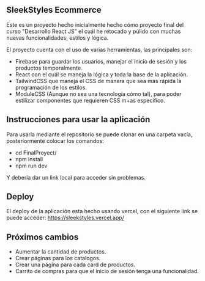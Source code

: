 ## SleekStyles Ecommerce

 Este es un proyecto hecho inicialmente hecho cómo proyecto final del curso "Desarrollo React JS" el cuál he retocado y púlido con muchas nuevas funcionalidades, estilos y lógica.

 El proyecto cuenta con el uso de varias herramientas, las principales son: 
 - Firebase para guardar los usuarios, manejar el inicio de sesión y los productos temporalmente.
 - React con el cuál se maneja la lógica y toda la base de la aplicación.
 - TailwindCSS que maneja el CSS de manera que sea más rápida la programación de los estilos.
 - ModuleCSS (Aunque no sea una tecnología cómo tal), para poder estilizar componentes que requieren CSS m+as especifico.

## Instrucciones para usar la aplicación

Para usarla mediante el repositorio se puede clonar en una carpeta vacía, posteriormente colocar los comandos:
- cd FinalProyect/
- npm install
- npm run dev

Y debería dar un link local para acceder sin problemas.

## Deploy

El deploy de la aplicación esta hecho usando vercel, con el siguiente link se puede acceder:
https://sleekstyles.vercel.app/

## Próximos cambios
- Aumentar la cantidad de productos.
- Crear páginas para los catalogos.
- Crear una página para cada card de productos.
- Carrito de compras para que el inicio de sesión tenga una funcionalidad.

